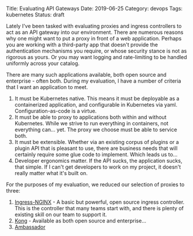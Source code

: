 Title: Evaluating API Gateways
Date: 2019-06-25
Category: devops 
Tags: kubernetes
Status: draft


Lately I've been tasked with evaluating proxies and ingress controllers to act
as an API gateway into our environment. There are numerous reasons why one might
want to put a proxy in front of a web application. Perhaps you are working with
a third-party app that doesn't provide the authentication mechanisms you
require, or whose security stance is not as rigorous as yours. Or you may want
logging and rate-limiting to be handled uniformly across your catalog.

There are many such applications available, both open source and enterprise -
often both. During my evaluation, I have a number of criteria that I want an
application to meet.

1. It must be Kubernetes native. This means it must be deployable as a
   containerized application, and configurable in Kubernetes via yaml.
   Configuration-as-code is a virtue.
1. It must be able to proxy to applications both within and without Kubernetes.
   While we strive to run everything in containers, not everything can... yet.
   The proxy we choose must be able to service both.
1. It must be extensible. Whether via an existing corpus of plugins or a plugin
   API that is pleasant to use, there are business needs that will certainly
   require some glue code to implement. Which leads us to...
1. Developer ergonomics matter. If the API sucks, the application sucks, that
   simple. If I can't get developers to work on my project, it doesn't really
   matter what it's built on.

For the purposes of my evaluation, we reduced our selection of proxies to three:

1. [Ingress-NGINX](https://kubernetes.github.io/ingress-nginx/) - A basic but
   powerful, open source ingress controller. This is the controller that many
   teams start with, and there is plenty of existing skill on our team to
   support it.
1. [Kong](https://konghq.com) - Available as both open source and enterprise...
1. [Ambassador](https://getambassador.com)
